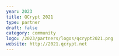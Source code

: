 ```yaml
---
year: 2023
title: QCrypt 2021
type: partner
draft: false
category: community
logo: /2023/partners/logos/qcrypt2021.png
website: http://2021.qcrypt.net
---
```

